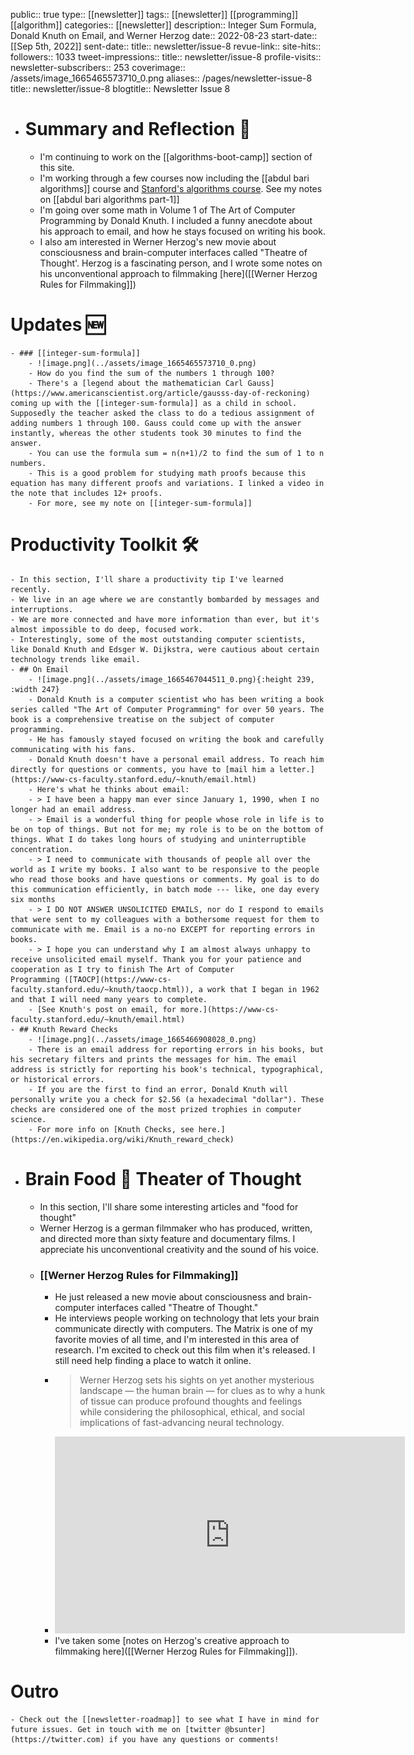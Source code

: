 public:: true
type:: [[newsletter]]
tags:: [[newsletter]] [[programming]] [[algorithm]]
categories:: [[newsletter]]
description:: Integer Sum Formula, Donald Knuth on Email, and Werner Herzog
date:: 2022-08-23
start-date:: [[Sep 5th, 2022]]
sent-date:: 
title:: newsletter/issue-8
revue-link::
site-hits:: 
followers:: 1033
tweet-impressions:: 
title:: newsletter/issue-8
profile-visits::
newsletter-subscribers:: 253
coverimage:: /assets/image_1665465573710_0.png
aliases:: /pages/newsletter-issue-8
title:: newsletter/issue-8
blogtitle:: Newsletter Issue 8

- # Summary and Reflection 🤔
	- I'm continuing to work on the [[algorithms-boot-camp]] section of this site.
	- I'm working through a few courses now including the [[abdul bari algorithms]] course and [Stanford's algorithms course](https://stanford-cs161.github.io/winter2021/lectures/). See my notes on [[abdul bari algorithms part-1]]
	- I'm going over some math in Volume 1 of The Art of Computer Programming by Donald Knuth. I included a funny anecdote about his approach to email, and how he stays focused on writing his book.
	- I also am interested in Werner Herzog's new movie about consciousness and brain-computer interfaces called "Theatre of Thought'. Herzog is a fascinating person, and I wrote some notes on his unconventional approach to filmmaking [here]([[Werner Herzog Rules for Filmmaking]])
# Updates 🆕
	- ### [[integer-sum-formula]]
		- ![image.png](../assets/image_1665465573710_0.png)
		- How do you find the sum of the numbers 1 through 100?
		- There's a [legend about the mathematician Carl Gauss](https://www.americanscientist.org/article/gausss-day-of-reckoning) coming up with the [[integer-sum-formula]] as a child in school. Supposedly the teacher asked the class to do a tedious assignment of adding numbers 1 through 100. Gauss could come up with the answer instantly, whereas the other students took 30 minutes to find the answer.
		- You can use the formula sum = n(n+1)/2 to find the sum of 1 to n numbers.
		- This is a good problem for studying math proofs because this equation has many different proofs and variations. I linked a video in the note that includes 12+ proofs.
		- For more, see my note on [[integer-sum-formula]]
# Productivity Toolkit 🛠️
	- In this section, I'll share a productivity tip I've learned recently.
	- We live in an age where we are constantly bombarded by messages and interruptions.
	- We are more connected and have more information than ever, but it's almost impossible to do deep, focused work.
	- Interestingly, some of the most outstanding computer scientists, like Donald Knuth and Edsger W. Dijkstra, were cautious about certain technology trends like email.
	- ## On Email
		- ![image.png](../assets/image_1665467044511_0.png){:height 239, :width 247}
		- Donald Knuth is a computer scientist who has been writing a book series called "The Art of Computer Programming" for over 50 years. The book is a comprehensive treatise on the subject of computer programming.
		- He has famously stayed focused on writing the book and carefully communicating with his fans.
		- Donald Knuth doesn't have a personal email address. To reach him directly for questions or comments, you have to [mail him a letter.](https://www-cs-faculty.stanford.edu/~knuth/email.html)
		- Here's what he thinks about email:
		- > I have been a happy man ever since January 1, 1990, when I no longer had an email address.
		- > Email is a wonderful thing for people whose role in life is to be on top of things. But not for me; my role is to be on the bottom of things. What I do takes long hours of studying and uninterruptible concentration.
		- > I need to communicate with thousands of people all over the world as I write my books. I also want to be responsive to the people who read those books and have questions or comments. My goal is to do this communication efficiently, in batch mode --- like, one day every six months
		- > I DO NOT ANSWER UNSOLICITED EMAILS, nor do I respond to emails that were sent to my colleagues with a bothersome request for them to communicate with me. Email is a no-no EXCEPT for reporting errors in books.
		- > I hope you can understand why I am almost always unhappy to receive unsolicited email myself. Thank you for your patience and cooperation as I try to finish The Art of Computer Programming ([TAOCP](https://www-cs-faculty.stanford.edu/~knuth/taocp.html)), a work that I began in 1962 and that I will need many years to complete.
		- [See Knuth's post on email, for more.](https://www-cs-faculty.stanford.edu/~knuth/email.html)
	- ## Knuth Reward Checks
		- ![image.png](../assets/image_1665466908028_0.png)
		- There is an email address for reporting errors in his books, but his secretary filters and prints the messages for him. The email address is strictly for reporting his book's technical, typographical, or historical errors.
		- If you are the first to find an error, Donald Knuth will personally write you a check for $2.56 (a hexadecimal "dollar"). These checks are considered one of the most prized trophies in computer science.
		- For more info on [Knuth Checks, see here.](https://en.wikipedia.org/wiki/Knuth_reward_check)
- # Brain Food 🧠 Theater of Thought
	- In this section, I'll share some interesting articles and "food for thought"
	- Werner Herzog is a german filmmaker who has produced, written, and directed more than sixty feature and documentary films. I appreciate his unconventional creativity and the sound of his voice.
	- ### [[Werner Herzog Rules for Filmmaking]]
		- He just released a new movie about consciousness and brain-computer interfaces called "Theatre of Thought."
		- He interviews people working on technology that lets your brain communicate directly with computers. The Matrix is one of my favorite movies of all time, and I'm interested in this area of research. I'm excited to check out this film when it's released. I still need help finding a place to watch it online.
		- > Werner Herzog sets his sights on yet another mysterious landscape — the human brain — for clues as to why a hunk of tissue can produce profound thoughts and feelings while considering the philosophical, ethical, and social implications of fast-advancing neural technology.
		- <iframe width="560" height="315" src="https://www.youtube.com/embed/9P0nHSKwWMU" title="YouTube video player" frameborder="0" allow="accelerometer; autoplay; clipboard-write; encrypted-media; gyroscope; picture-in-picture" allowfullscreen></iframe>
		- I've taken some [notes on Herzog's creative approach to filmmaking here]([[Werner Herzog Rules for Filmmaking]]).
# Outro
	- Check out the [[newsletter-roadmap]] to see what I have in mind for future issues. Get in touch with me on [twitter @bsunter](https://twitter.com) if you have any questions or comments!